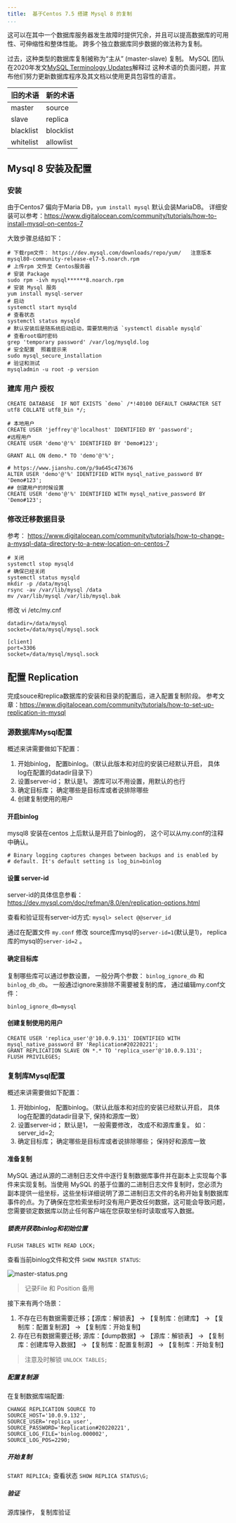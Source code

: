 ```yaml
---
title:  基于Centos 7.5 搭建 Mysql 8 的复制
...
```


这可以在其中一个数据库服务器发生故障时提供冗余，并且可以提高数据库的可用性、可伸缩性和整体性能。 跨多个独立数据库同步数据的做法称为复制。 

 过去，这种类型的数据库复制被称为“主从” (master-slave) 复制。 MySQL 团队在2020年发文[MySQL Terminology Updates](https://dev.mysql.com/blog-archive/mysql-terminology-updates/)解释过 这种术语的负面问题，并宣布他们努力更新数据库程序及其文档以使用更具包容性的语言。 


|旧的术语 	| 新的术语|
| -------- | -------- | 
| master 	| source| 
| slave 	| replica| 
| blacklist 	| blocklist| 
| whitelist | 	allowlist| 

## Mysql 8 安装及配置

### 安装
由于Centos7 偏向于Maria DB，`yum install mysql` 默认会装MariaDB。  详细安装可以参考：https://www.digitalocean.com/community/tutorials/how-to-install-mysql-on-centos-7

大致步骤总结如下：
```
# 下载rpm文件： https://dev.mysql.com/downloads/repo/yum/   注意版本 mysql80-community-release-el7-5.noarch.rpm
# 上传rpm 文件至 Centos服务器
# 安装 Package 
sudo rpm -ivh mysql******8.noarch.rpm
# 安装 Mysql 服务
yum install mysql-server
# 启动
systemctl start mysqld
# 查看状态
systemctl status mysqld
# 默认安装后是随系统启动启动，需要禁用的话 `systemctl disable mysqld`
# 查看root临时密码
grep 'temporary password' /var/log/mysqld.log
# 安全配置  照着提示来
sudo mysql_secure_installation
# 验证和测试
mysqladmin -u root -p version
```

### 建库 用户 授权

```
CREATE DATABASE  IF NOT EXISTS `demo` /*!40100 DEFAULT CHARACTER SET utf8 COLLATE utf8_bin */;

# 本地用户
CREATE USER 'jeffrey'@'localhost' IDENTIFIED BY 'password';  
#远程用户
CREATE USER 'demo'@'%' IDENTIFIED BY 'Demo#123';

GRANT ALL ON demo.* TO 'demo'@'%';

# https://www.jianshu.com/p/9a645c473676
ALTER USER 'demo'@'%' IDENTIFIED WITH mysql_native_password BY 'Demo#123';
## 创建用户的时候设置
CREATE USER 'demo'@'%' IDENTIFIED WITH mysql_native_password BY 'Demo#123';

```

### 修改迁移数据目录

参考： https://www.digitalocean.com/community/tutorials/how-to-change-a-mysql-data-directory-to-a-new-location-on-centos-7

```
# 关闭
systemctl stop mysqld
# 确保已经关闭
systemctl status mysqld
mkdir -p /data/mysql
rsync -av /var/lib/mysql /data
mv /var/lib/mysql /var/lib/mysql.bak
```

修改 vi /etc/my.cnf
```
datadir=/data/mysql
socket=/data/mysql/mysql.sock

[client]
port=3306
socket=/data/mysql/mysql.sock

```


## 配置 Replication
完成souce和replica数据库的安装和目录的配置后，进入配置复制阶段。  参考文章：https://www.digitalocean.com/community/tutorials/how-to-set-up-replication-in-mysql

### 源数据库Mysql配置

概述来讲需要做如下配置：
1. 开始binlog， 配置binlog。（默认此版本和对应的安装已经默认开启， 具体log在配置的datadir目录下）
2. 设置server-id；  默认是1。 源库可以不用设置，用默认的也行
3. 确定目标库； 确定哪些是目标库或者说排除哪些
4. 创建复制使用的用户

#### 开启binlog
mysql8 安装在centos 上后默认是开启了binlog的， 这个可以从my.conf的注释中确认。
```
# Binary logging captures changes between backups and is enabled by
# default. It's default setting is log_bin=binlog
```

#### 设置 server-id
server-id的具体信息参看： https://dev.mysql.com/doc/refman/8.0/en/replication-options.html

查看和验证现有server-id方式: `mysql> select @@server_id`

通过在配置文件 `my.conf` 修改 source库mysql的`server-id=1`(默认是1)， replica库的mysql的`server-id=2` 。

#### 确定目标库
复制哪些库可以通过参数设置， 一般分两个参数： `binlog_ignore_db`  和 `binlog_db_db`。 一般通过ignore来排除不需要被复制的库， 通过编辑my.conf文件：

```
binlog_ignore_db=mysql
```
#### 创建复制使用的用户

```
CREATE USER 'replica_user'@'10.0.9.131' IDENTIFIED WITH mysql_native_password BY 'Replication#20220221';
GRANT REPLICATION SLAVE ON *.* TO 'replica_user'@'10.0.9.131';
FLUSH PRIVILEGES;
```

### 复制库Mysql配置

概述来讲需要做如下配置：
1. 开始binlog， 配置binlog。（默认此版本和对应的安装已经默认开启， 具体log在配置的datadir目录下, 保持和源库一致）
2. 设置server-id；  默认是1， 一般需要修改， 改成不和源库重复。 如： server_id=2;
3. 确定目标库； 确定哪些是目标库或者说排除哪些； 保持好和源库一致


#### 准备复制
MySQL 通过从源的二进制日志文件中逐行复制数据库事件并在副本上实现每个事件来实现复制。当使用 MySQL 的基于位置的二进制日志文件复制时，您必须为副本提供一组坐标，这些坐标详细说明了源二进制日志文件的名称开始复制数据库事件的点。为了确保在您检索坐标时没有用户更改任何数据，这可能会导致问题，您需要锁定数据库以防止任何客户端在您获取坐标时读取或写入数据。

##### 锁表并获取binlog和初始位置
```
FLUSH TABLES WITH READ LOCK;
```

查看当前binlog文件和文件 `SHOW MASTER STATUS`:

![master-status.png](http://tech.jiu-shu.com/Database-Technologies/master-status.png)

> 记录File 和 Position 备用

接下来有两个场景： 
1. 不存在已有数据需要迁移；【源库：解锁表】 -> 【复制库：创建库】 -> 【复制库：配置复制源】 -> 【复制库：开始复制】
2. 存在已有数据需要迁移;   源库：【dump数据】-> 【源库：解锁表】 -> 【复制库：创建库导入数据】 -> 【复制库：配置复制源】 -> 【复制库：开始复制】

> 注意及时解锁 `UNLOCK TABLES;`

#####  配置复制源
在复制数据库端配置:
```
CHANGE REPLICATION SOURCE TO
SOURCE_HOST='10.0.9.132',
SOURCE_USER='replica_user',
SOURCE_PASSWORD='Replication#20220221',
SOURCE_LOG_FILE='binlog.000002',
SOURCE_LOG_POS=2290;
```

##### 开始复制

`START REPLICA;`   查看状态 `SHOW REPLICA STATUS\G;`


##### 验证
源库操作， 复制库验证











